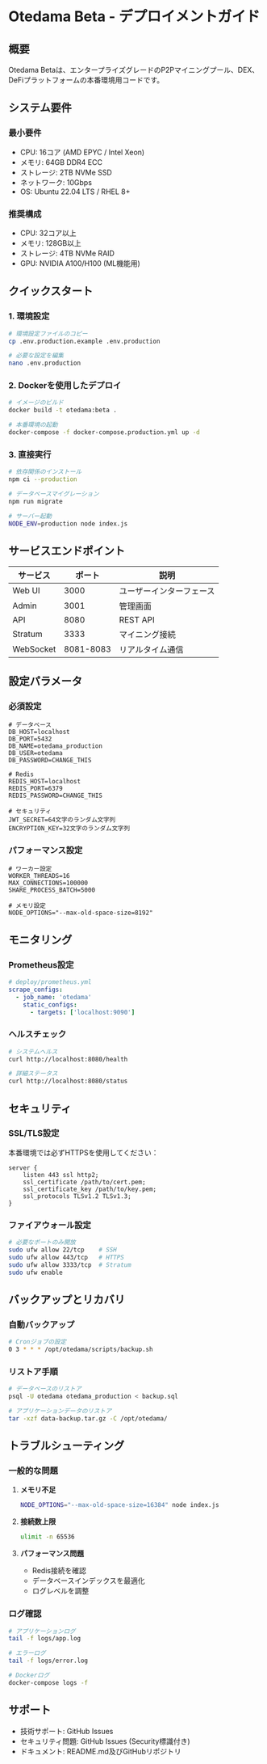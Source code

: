 # Otedama Beta - デプロイメントガイド

## 概要

Otedama Betaは、エンタープライズグレードのP2Pマイニングプール、DEX、DeFiプラットフォームの本番環境用コードです。

## システム要件

### 最小要件
- CPU: 16コア (AMD EPYC / Intel Xeon)
- メモリ: 64GB DDR4 ECC
- ストレージ: 2TB NVMe SSD
- ネットワーク: 10Gbps
- OS: Ubuntu 22.04 LTS / RHEL 8+

### 推奨構成
- CPU: 32コア以上
- メモリ: 128GB以上
- ストレージ: 4TB NVMe RAID
- GPU: NVIDIA A100/H100 (ML機能用)

## クイックスタート

### 1. 環境設定

```bash
# 環境設定ファイルのコピー
cp .env.production.example .env.production

# 必要な設定を編集
nano .env.production
```

### 2. Dockerを使用したデプロイ

```bash
# イメージのビルド
docker build -t otedama:beta .

# 本番環境の起動
docker-compose -f docker-compose.production.yml up -d
```

### 3. 直接実行

```bash
# 依存関係のインストール
npm ci --production

# データベースマイグレーション
npm run migrate

# サーバー起動
NODE_ENV=production node index.js
```

## サービスエンドポイント

| サービス | ポート | 説明 |
|---------|--------|------|
| Web UI | 3000 | ユーザーインターフェース |
| Admin | 3001 | 管理画面 |
| API | 8080 | REST API |
| Stratum | 3333 | マイニング接続 |
| WebSocket | 8081-8083 | リアルタイム通信 |

## 設定パラメータ

### 必須設定

```env
# データベース
DB_HOST=localhost
DB_PORT=5432
DB_NAME=otedama_production
DB_USER=otedama
DB_PASSWORD=CHANGE_THIS

# Redis
REDIS_HOST=localhost
REDIS_PORT=6379
REDIS_PASSWORD=CHANGE_THIS

# セキュリティ
JWT_SECRET=64文字のランダム文字列
ENCRYPTION_KEY=32文字のランダム文字列
```

### パフォーマンス設定

```env
# ワーカー設定
WORKER_THREADS=16
MAX_CONNECTIONS=100000
SHARE_PROCESS_BATCH=5000

# メモリ設定
NODE_OPTIONS="--max-old-space-size=8192"
```

## モニタリング

### Prometheus設定

```yaml
# deploy/prometheus.yml
scrape_configs:
  - job_name: 'otedama'
    static_configs:
      - targets: ['localhost:9090']
```

### ヘルスチェック

```bash
# システムヘルス
curl http://localhost:8080/health

# 詳細ステータス
curl http://localhost:8080/status
```

## セキュリティ

### SSL/TLS設定

本番環境では必ずHTTPSを使用してください：

```nginx
server {
    listen 443 ssl http2;
    ssl_certificate /path/to/cert.pem;
    ssl_certificate_key /path/to/key.pem;
    ssl_protocols TLSv1.2 TLSv1.3;
}
```

### ファイアウォール設定

```bash
# 必要なポートのみ開放
sudo ufw allow 22/tcp    # SSH
sudo ufw allow 443/tcp   # HTTPS
sudo ufw allow 3333/tcp  # Stratum
sudo ufw enable
```

## バックアップとリカバリ

### 自動バックアップ

```bash
# Cronジョブの設定
0 3 * * * /opt/otedama/scripts/backup.sh
```

### リストア手順

```bash
# データベースのリストア
psql -U otedama otedama_production < backup.sql

# アプリケーションデータのリストア
tar -xzf data-backup.tar.gz -C /opt/otedama/
```

## トラブルシューティング

### 一般的な問題

1. **メモリ不足**
   ```bash
   NODE_OPTIONS="--max-old-space-size=16384" node index.js
   ```

2. **接続数上限**
   ```bash
   ulimit -n 65536
   ```

3. **パフォーマンス問題**
   - Redis接続を確認
   - データベースインデックスを最適化
   - ログレベルを調整

### ログ確認

```bash
# アプリケーションログ
tail -f logs/app.log

# エラーログ
tail -f logs/error.log

# Dockerログ
docker-compose logs -f
```

## サポート

- 技術サポート: GitHub Issues
- セキュリティ問題: GitHub Issues (Security標識付き)
- ドキュメント: README.md及びGitHubリポジトリ